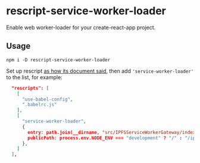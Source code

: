 # rescript-service-worker-loader

Enable web worker-loader for your create-react-app project.

## Usage

```shell
npm i -D rescript-service-worker-loader
```

Set up rescript [as how its document said](https://github.com/harrysolovay/rescripts#2-define-a-rescripts-field-and-specify-which-to-use), then add `'service-worker-loader'` to the list, for example:

```json
  "rescripts": [
    [
      "use-babel-config",
      ".babelrc.js"
    ],
    [
      "service-worker-loader",
      {
        entry: path.join(__dirname, "src/IPFSServiceWorkerGateway/index.js"),
        publicPath: process.env.NODE_ENV === "development" ? "/" : "/ipfs-browser-gateway/",
      },
    ]
  ],
```
